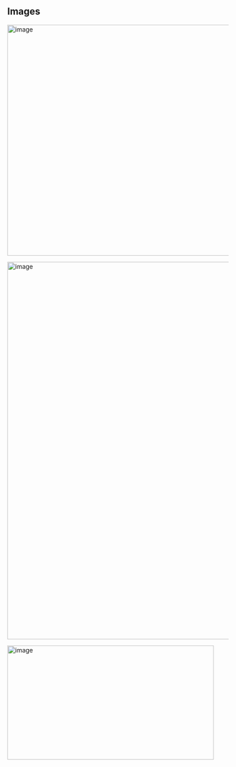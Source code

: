 ## Images
<img width="717" height="526" alt="image" src="https://github.com/user-attachments/assets/83ab0661-a1e3-4f0f-af1a-3b059acfb58b" /> <br>

<img width="961" height="860" alt="image" src="https://github.com/user-attachments/assets/6fbb2b48-a458-4bd4-bde0-a7693dbdc32e" /> <br>

<img width="470" height="260" alt="image" src="https://github.com/user-attachments/assets/fc989a12-db1d-49df-8adc-2aeee2221cdf" /> <br>
